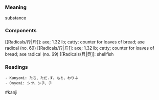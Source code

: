### Meaning

substance

### Components

[[Radicals/斤|斤]]: axe; 1.32 lb; catty; counter for loaves of bread; axe radical (no. 69) [[Radicals/斤|斤]]: axe; 1.32 lb; catty; counter for loaves of bread; axe radical (no. 69) [[Radicals/貝|貝]]: shellfish

### Readings

```
- Kunyomi: たち、ただ.す、もと、わりふ
- Onyomi: シツ、シチ、チ
```

#kanji